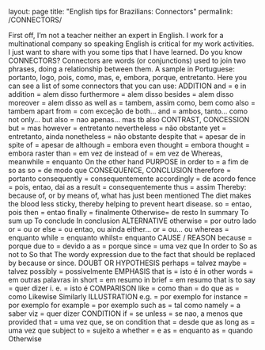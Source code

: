 layout: page
title: "English tips for Brazilians: Connectors"
permalink: /CONNECTORS/

First off, I’m not a teacher neither an expert in English. I work for a multinational company so speaking English is critical for my work activities. I just want to share with you some tips that I have learned.
Do you know CONNECTORS? Connectors are words (or conjunctions) used to join two phrases, doing a relationship between them. A sample in Portuguese: portanto, logo, pois, como, mas, e, embora, porque, entretanto. Here you can see a list of some connectors that you can use:
ADDITION
and = e
in addition = alem disso
furthermore = alem disso
besides = alem disso
moreover = alem disso
as well as = tambem, assim como, bem como
also = tambem
apart from = com exceção de
both… and = ambos, tanto… como
not only… but also = nao apenas… mas tb
also
CONTRAST, CONCESSION
but = mas
however = entretanto
nevertheless = não obstante
yet = entretanto, ainda
nonetheless = não obstante
despite that = apesar de
in spite of = apesar de
although = embora
even thought = embora
thought = embora
raster than = em vez de
instead of = em vez de
Whereas, meanwhile = enquanto
On the other hand
PURPOSE
in order to = a fim de
so as so = de modo que
CONSEQUENCE, CONCLUSION
therefore = portanto
consequently = consequentemente
accordingly = de acordo
fence = pois, entao, dai
as a result = consequentemente
thus = assim
Thereby: because of, or by means of, what has just been mentioned
The diet makes the blood less sticky, thereby helping to prevent heart disease.
so = entao, pois
then = entao
finally = finalmente
Otherwise= de resto
In summary
To sum up
To conclude
In conclusion
ALTERNATIVE
otherwise = por outro lado
or = ou
or else = ou entao, ou ainda
either… or = ou… ou
whereas = enquanto
while = enquanto
whilst= enquanto
CAUSE / REASON
because = porque
due to = devido a
as = porque
since = uma vez que
In order to
So as not to
So that
The wordy expression due to the fact that should be replaced by because or since.
DOUBT OR HYPOTHESIS
perhaps = talvez
maybe = talvez
possibly = possivelmente
EMPHASIS
that is = isto é
in other words = em outras palavras
in short = em resumo
in brief = em resumo
that is to say = quer dizer
i. e. = isto é
COMPARISON
like = como
than = do que
as = como
Likewise
Similarly
ILLUSTRATION
e.g. = por exemplo
for instance = por exemplo
for example = por exemplo
such as = tal como
namely = a saber
viz = quer dizer
CONDITION
if = se
unless = se nao, a menos que
provided that = uma vez que, se
on condition that = desde que
as long as = uma vez que
subject to = sujeito a
whether = e
as = enquanto
as = quando
Otherwise
